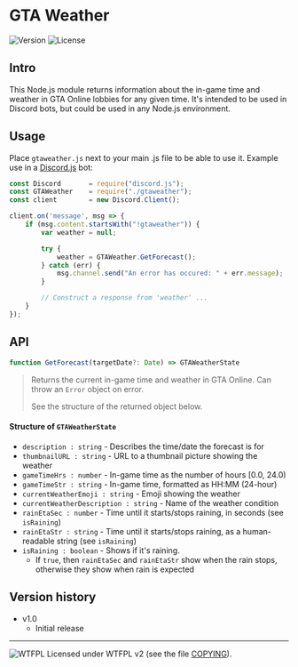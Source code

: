 # GTA Weather
![Version](https://img.shields.io/badge/Version-1.0-green.svg) ![License](https://img.shields.io/badge/License-WTFPL%20v2-blue.svg)


## Intro


This Node.js module returns information about the in-game time and weather in GTA Online lobbies for any given time.
It's intended to be used in Discord bots, but could be used in any Node.js environment.


## Usage


Place `gtaweather.js` next to your main .js file to be able to use it.
Example use in a [Discord.js](https://discord.js.org/) bot:

```javascript
const Discord       = require("discord.js");
const GTAWeather    = require("./gtaweather");
const client        = new Discord.Client();

client.on('message', msg => {
    if (msg.content.startsWith("!gtaweather")) {
        var weather = null;

        try {
            weather = GTAWeather.GetForecast();
        } catch (err) {
            msg.channel.send("An error has occured: " + err.message);
        }

        // Construct a response from 'weather' ...
    }
});
```


## API


```javascript
function GetForecast(targetDate?: Date) => GTAWeatherState
```
> Returns the current in-game time and weather in GTA Online. Can throw an `Error` object on error.
> 
> See the structure of the returned object below.

#### Structure of `GTAWeatherState`

* `description : string` - Describes the time/date the forecast is for
* `thumbnailURL : string` - URL to a thumbnail picture showing the weather
* `gameTimeHrs : number` - In-game time as the number of hours [0.0, 24.0)
* `gameTimeStr : string` - In-game time, formatted as HH:MM (24-hour)
* `currentWeatherEmoji : string` - Emoji showing the weather
* `currentWeatherDescription : string` - Name of the weather condition
* `rainEtaSec : number` - Time until it starts/stops raining, in seconds (see `isRaining`)
* `rainEtaStr : string` - Time until it starts/stops raining, as a human-readable string (see `isRaining`)
* `isRaining : boolean` - Shows if it's raining.
  * If `true`, then `rainEtaSec` and `rainEtaStr` show when the rain stops, otherwise they show when rain is expected


## Version history


* v1.0
  * Initial release

_____________________
![WTFPL](http://www.wtfpl.net/wp-content/uploads/2012/12/wtfpl-badge-2.png) Licensed under WTFPL v2 (see the file [COPYING](COPYING)).